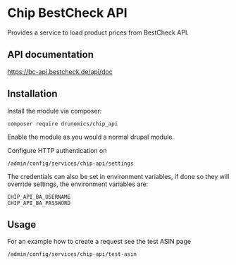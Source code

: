# Chip BestCheck API

Provides a service to load product prices from BestCheck API.

## API documentation

https://bc-api.bestcheck.de/api/doc

## Installation

Install the module via composer:

    composer require drunomics/chip_api
    
Enable the module as you would a normal drupal module.

Configure HTTP authentication on
    
    /admin/config/services/chip-api/settings

The credentials can also be set in environment variables, if done so they will 
override settings, the environment variables are:

    CHIP_API_BA_USERNAME
    CHIP_API_BA_PASSWORD

## Usage

For an example how to create a request see the test ASIN page

    /admin/config/services/chip-api/test-asin


